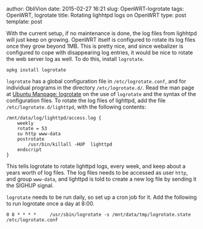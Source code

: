 author: ObliVion
date: 2015-02-27 16:21
slug: OpenWRT-logrotate
tags: OpenWRT, logrotate
title: Rotating lighhtpd logs on OpenWRT
type: post
template: post

With the current setup, if no maintenance is done, the log files from
lighhtpd will just keep on growing. OpenWRT itself is configured to
rotate its log files once they grow beyond 1MB. This is pretty nice, and
since webalizer is configured to cope with disappearing log entries, it
would be nice to rotate the web server log as well. To do this, install
`logrotate`.

	opkg install logrotate
	
`logrotate` has a global configuration file in `/etc/logrotate.conf`,
and for individual programs in the directory `/etc/logrotate.d/`. Read
the man page at [Ubuntu Manpage: logrotate](http://manpages.ubuntu.com/manpages/saucy/en/man8/logrotate.8.html)
on the use of `logrotate` and the syntax of the configuration files. To 
rotate the log files of lighttpd, add the file `/etc/logrotate.d/lighttpd`,
with the following contents:

	/mnt/data/log/lighttpd/access.log {
		weekly
		rotate = 53
		su http www-data
		postrotate
			/usr/bin/killall -HUP  lighttpd        
		endscript
	}

This tells logrotate to rotate lighttpd logs, every week, and keep about
a years worth of log files. The log files needs to be accessed as user 
`http`, and group `www-data`, and lighttpd is told to create a new log
file by sending it the SIGHUP signal.

`logrotate` needs to be run daily, so set up a cron job for it. Add the 
following to run logrotate once a day at 8:00.

	0 8 * * * *     /usr/sbin/logrotate -s /mnt/data/tmp/logrotate.state /etc/logrotate.conf
  
